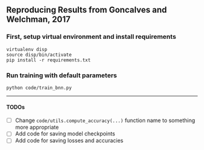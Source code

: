 ## Reproducing Results from Goncalves and Welchman, 2017

### First, setup virtual environment and install requirements
```
virtualenv disp
source disp/bin/activate
pip install -r requirements.txt
```

### Run training with default parameters
`python code/train_bnn.py`

------
#### TODOs
- [ ] Change `code/utils.compute_accuracy(...)` function name to something more appropriate
- [ ] Add code for saving model checkpoints
- [ ] Add code for saving losses and accuracies

